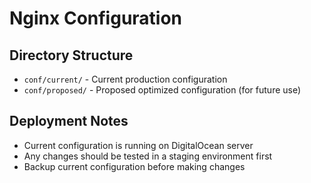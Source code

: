 # Nginx Configuration

## Directory Structure
- `conf/current/` - Current production configuration
- `conf/proposed/` - Proposed optimized configuration (for future use)

## Deployment Notes
- Current configuration is running on DigitalOcean server
- Any changes should be tested in a staging environment first
- Backup current configuration before making changes

